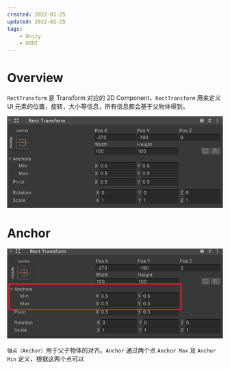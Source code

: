 ```yaml
---
created: 2022-01-25
updated: 2022-01-25
tags:
    - Unity
    - UGUI
---
```


# Overview

`RectTransform` 是 Transform 对应的 2D Component，`RectTransform` 用来定义 UI 元素的位置，旋转，大小等信息，所有信息都会基于父物体得到。

![|500](assets/RectTransform/image-20220125231029155.png)


# Anchor

![](assets/RectTransform/image-20220125231146698.png)

`锚点（Anchor）`用于父子物体的对齐。`Anchor` 通过两个点 `Anchor Max` 及 `Anchor Min` 定义，根据这两个点可以
